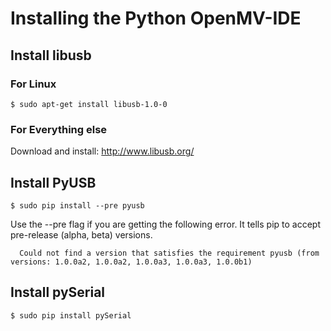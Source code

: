 # Installing the Python OpenMV-IDE

## Install libusb

### For Linux 
```$ sudo apt-get install libusb-1.0-0```

### For Everything else
Download and install: http://www.libusb.org/

## Install PyUSB

```$ sudo pip install --pre pyusb```

Use the --pre flag if you are getting the following error. It tells pip to accept pre-release (alpha, beta) versions.

```  Could not find a version that satisfies the requirement pyusb (from versions: 1.0.0a2, 1.0.0a2, 1.0.0a3, 1.0.0a3, 1.0.0b1)```

## Install pySerial

```$ sudo pip install pySerial```

